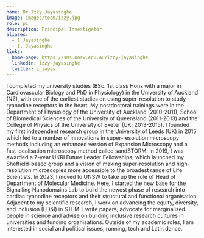 ```yaml
---
name: Dr Izzy Jayasinghe
image: images/team/izzy.jpg
role: pi
description: Principal Investigator
aliases:
  - I Jayasinghe
  - I. Jayasinghe
links:
  home-page: https://sms.unsw.edu.au/izzy-jayasinghe
  linkedin: izzy-jayasinghe
  twitter: i_jayas
---
```


I completed my university studies (BSc. 1st class Hons with a major in Cardiovascular Biology and PhD in Physiology) in the University of Auckland (NZ), with one of the earliest studies on using super-resolution to study ryanodine receptors in the heart. My postdoctoral trainings were in the Department of Physiology of the University of Auckland (2010-2011), School of Biomedical Sciences of the University of Queensland (2011-2013) and the College of Physics of the University of Exeter (UK; 2013-2015). I founded my first independent research group in the University of Leeds (UK) in 2015 which led to a number of innovations in super-resolution microscopy methods including an enhanced version of Expansion Microscopy and a fast localisation microscopy method called sandSTORM. In 2019, I was awarded a 7-year UKRI Future Leader Fellowships, which launched my Sheffield-based group and a vision of making super-resolution and high-resolution microscopies more accessible to the broadest range of Life Scientists.
In 2023, I moved to UNSW to take up the role of Head of Department of Molecular Medicine. Here, I started the new base for the Signalling Nanodomains Lab to build the newest phase of research into cardiac ryanodine receptors and their structural and functional organisation.
Adjacent to my scientific research, I work on advancing the equity, diversity, and inclusion (ED&I) in STEM. I write papers, advocate for marginalised people in science and advise on building inclusive research cultures in universities and funding organisations. Outside of my academic roles, I am interested in social and political issues, running, tech and Latin dance. 
